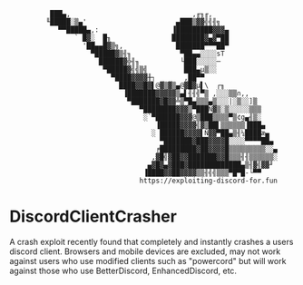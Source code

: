               ███▄,                              ,╓╖╓,
             ╙█████░▒▄'                      ▄███▒▓▓╣╣╢╗
                ▀▀█████▄,:                  ▐█████████▓▓▓▄
                    ` █▓░  █╖               ████████▓▄▓▀██
                      '██▄▄█▓▒╗,             ███████▀▀▀██▀
                        ▀█████▓▒╢╖            ▀██▄▄░░░░sT
                          ██████▓╬╢╖          └███░░░░░─
                           ▀█████▓╣╣▒╣         ███▄µ▒░░
                             ▀████▓▓▓▓╫┐       ,██▀▀
                               ████▓▓█▓▌@▓▒▓▒▄@▓█▓µ▌\  ┌╖
                                ▐███████▓▓▓▓▓▒▄▌╢╢╣▀▒ ,░░░▒▒∩,,
                                 ▀███████▓█▓▓╩▒▀█▄▒▒▒▄▒░░░|░▒░░]▒
                                    ▀████████▓▓▓▒▀███Ñ▓▒░▒░░░░░▒▒▒
                                     ░`▀██████▓▓▓@▒███▒▒▒▒▀▒¢g▄╢▒░
                                        ▐█████▓▓▓▓╣▓▒██▌▒▒▒▒▒▒▐███▄
                                       ░ ██████▓▓▓▓▌Ñ▓▓▀██▄▒╢¼████æ▄
                                         ▀███████▓███▓▓▓▓█░░░░▀▀▀▀██▄
                                        ╒█████████▓██▓▓▓▓█▒▒▒▒▒▒▒▒▒░░▄
                                       ,▓█╣▓██▓▓███████▓▓█▒▒▒╢╢▒▒▒▒▒▒░
                                      ▄▓█▓▄▓███▓█████████████▄▒╢▓╣▓▓╜
                                     ▐████▓▓██▓▓▓▓▒▒╢╣╣▒▒▒▀█▀█-└▀▀
                                    https://exploiting-discord-for.fun
                                    
# DiscordClientCrasher
 A crash exploit recently found that completely and instantly crashes a users discord client. Browsers and mobile devices are excluded, may not work against users who use modified clients such as "powercord" but will work against those who use BetterDiscord, EnhancedDiscord, etc.
